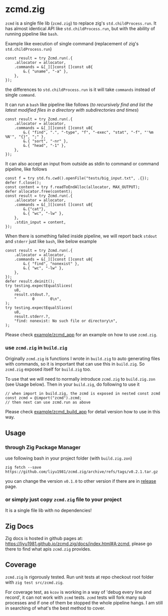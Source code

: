 # zcmd.zig

`zcmd` is a single file lib (`zcmd.zig`) to replace zig's `std.childProcess.run`. It has almost identical API like `std.childProcess.run`, but with the ability of running pipeline like `bash`.

Example like execution of single command (replacement of zig's `std.childProcess.run`)

```zig
const result = try Zcmd.run(.{
    .allocator = allocator,
    .commands = &[_][]const []const u8{
        &.{ "uname", "-a" },
    },
});
```

the differences to `std.childProcess.run` is it will take `commands` instead of single `command`.

It can run a `bash` like pipeline like follows (_to recursively find and list the latest modified files in a directory with subdirectories and times_)

```zig
const result = try Zcmd.run(.{
    .allocator = allocator,
    .commands = &[_][]const []const u8{
        &.{ "find", ".", "-type", "f", "-exec", "stat", "-f", "'%m %N'", "{}", ";" },
        &.{ "sort", "-nr" },
        &.{ "head", "-1" },
    },
});
```

It can also accept an input from outside as stdin to command or command pipeline, like follows

```zig
const f = try std.fs.cwd().openFile("tests/big_input.txt", .{});
defer f.close();
const content = try f.readToEndAlloc(allocator, MAX_OUTPUT);
defer allocator.free(content);
const result = try Zcmd.run(.{
    .allocator = allocator,
    .commands = &[_][]const []const u8{
        &.{"cat"},
        &.{ "wc", "-lw" },
    },
    .stdin_input = content,
});
```

When there is something failed inside pipeline, we will report back `stdout` and `stderr` just like `bash`, like below example

```zig
const result = try Zcmd.run(.{
    .allocator = allocator,
    .commands = &[_][]const []const u8{
        &.{ "find", "nonexist" },
        &.{ "wc", "-lw" },
    },
});
defer result.deinit();
try testing.expectEqualSlices(
    u8,
    result.stdout.?,
    "       0       0\n",
);
try testing.expectEqualSlices(
    u8,
    result.stderr.?,
    "find: nonexist: No such file or directory\n",
);
```

Please check [example/zcmd_app](https://github.com/liyu1981/zcmd.zig/tree/main/example/zcmd_app) for an example on how to use `zcmd.zig`.

### use `zcmd.zig` in `build.zig`

Originally `zcmd.zig` is functions I wrote in `build.zig` to auto generating files with commands, so it is important that can use this in `build.zig`. So `zcmd.zig` exposed itself for `build.zig` too.

To use that we will need to normally introduce `zcmd.zig` to `build.zig.zon` (see Usage below). Then in your `build.zig`, do following to use it

```zig
// when import in build.zig, the zcmd is exposed in nested const zcmd
const zcmd = @import("zcmd").zcmd;
// then next can use zcmd.run as above
```

Please check [example/zcmd_build_app](https://github.com/liyu1981/zcmd.zig/tree/main/example/zcmd_build_app) for detail version how to use in this way.

## Usage

### through Zig Package Manager

use following bash in your project folder (with `build.zig.zon`)

```
zig fetch --save https://github.com/liyu1981/zcmd.zig/archive/refs/tags/v0.2.1.tar.gz
```

you can change the version `v0.1.0` to other version if there are in [release](https://github.com/liyu1981/zcmd.zig/releases) page.

### or simply just copy `zcmd.zig` file to your project

It is a single file lib with no dependencies!

## Zig Docs

Zig docs is hosted in github pages at: https://liyu1981.github.io/zcmd.zig/docs/index.html#A;zcmd, please go there to
find what apis `zcmd.zig` provides.

## Coverage

`zcmd.zig` is rigorously tested. Run unit tests at repo checkout root folder with `zig test src/zcmd.zig`.

For coverage test, as `kcov` is working in a way of 'debug every line and record', it can not work with `zcmd` tests. `zcmd` tests will fork many sub processes and if one of them be stopped the whole pipeline hangs. I am still in searching of what's the best method to cover.
